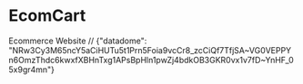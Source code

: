 # EcomCart
Ecommerce Website
// {"datadome": "NRw3Cy3M65ncY5aCiHUTu5t1Prn5Foia9vcCr8_zcCiQf7TfjSA~VG0VEPPYn6OmzThdc6kwxfXBHnTxg1APsBpHln1pwZj4bdkOB3GKR0vx1v7fD~YnHF_05x9gr4mn"}
